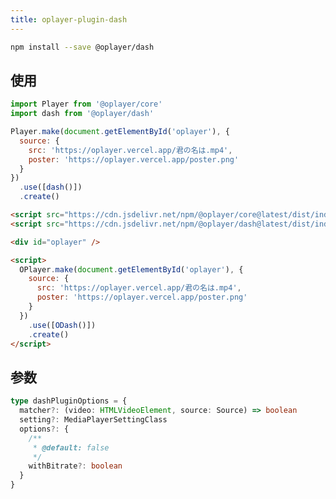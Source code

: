 ```yaml
---
title: oplayer-plugin-dash
---
```


```bash npm2yarn
npm install --save @oplayer/dash
```

## 使用

<Tabs>
<TabItem value="js" label="npm">

```js
import Player from '@oplayer/core'
import dash from '@oplayer/dash'

Player.make(document.getElementById('oplayer'), {
  source: {
    src: 'https://oplayer.vercel.app/君の名は.mp4',
    poster: 'https://oplayer.vercel.app/poster.png'
  }
})
  .use([dash()])
  .create()
```

</TabItem>
<TabItem value="html" label="script">

```html
<script src="https://cdn.jsdelivr.net/npm/@oplayer/core@latest/dist/index.min.js"></script>
<script src="https://cdn.jsdelivr.net/npm/@oplayer/dash@latest/dist/index.min.js"></script>

<div id="oplayer" />

<script>
  OPlayer.make(document.getElementById('oplayer'), {
    source: {
      src: 'https://oplayer.vercel.app/君の名は.mp4',
      poster: 'https://oplayer.vercel.app/poster.png'
    }
  })
    .use([ODash()])
    .create()
</script>
```

</TabItem>

</Tabs>

## 参数

```ts
type dashPluginOptions = {
  matcher?: (video: HTMLVideoElement, source: Source) => boolean
  setting?: MediaPlayerSettingClass
  options?: {
    /**
     * @default: false
     */
    withBitrate?: boolean
  }
}
```
